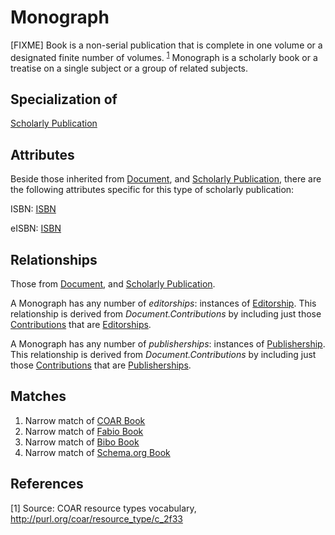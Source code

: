# Monograph

[FIXME] Book is a non-serial publication that is complete in one volume or a designated finite number of volumes. <sup>[1](#fn1)</sup> 
Monograph is a scholarly book or a treatise on a single subject or a group of related subjects.

## Specialization of

[Scholarly Publication](../entities/Scholarly_Publication.md)

## Attributes

Beside those inherited from [Document](https://github.com/EuroCRIS/CERIF-Core/blob/main/entities/Document.md#attributes), and [Scholarly Publication](../entities/Scholarly_Publication.md#attributes), there are the following attributes specific for this type of scholarly publication:

ISBN: [ISBN](../datatypes/ISBN.md)

eISBN: [ISBN](../datatypes/ISBN.md)

## Relationships
Those from [Document](https://github.com/EuroCRIS/CERIF-Core/blob/main/entities/Document.md#relationships), and [Scholarly Publication](../entities/Scholarly_Publication.md#relationships).

A Monograph has any number of *editorships*: instances of [Editorship](../entities/Editorship.md). This relationship is derived from *Document.Contributions* by including just those [Contributions](https://github.com/EuroCRIS/CERIF-Core/blob/main/entities/Contribution.md) that are [Editorships](../entities/Editorship.md).

A Monograph has any number of *publisherships*: instances of [Publishership](../entities/Publishership.md). This relationship is derived from *Document.Contributions* by including just those [Contributions](https://github.com/EuroCRIS/CERIF-Core/blob/main/entities/Contribution.md) that are [Publisherships](../entities/Publishership.md).

## Matches

1. Narrow match of [COAR Book](http://vocabularies.coar-repositories.org/documentation/resource_types/#http://purl.org/coar/resource_type/c_2f33)
2. Narrow match of [Fabio Book](https://sparontologies.github.io/fabio/current/fabio.html#d4e2263)
3. Narrow match of [Bibo Book](http://purl.org/ontology/bibo/Book)
4. Narrow match of [Schema.org Book](https://schema.org/Book) 

## References
<a name="fn1">\[1\]</a> Source: COAR resource types vocabulary, http://purl.org/coar/resource_type/c_2f33
